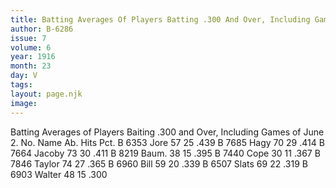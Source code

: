 ```yaml
---
title: Batting Averages Of Players Batting .300 And Over, Including Games Of June 2
author: B-6286
issue: 7
volume: 6
year: 1916
month: 23
day: V
tags:
layout: page.njk
image:
---
```

Batting Averages of Players Baiting .300 and Over, Including Games of June 2.       No. Name Ab. Hits Pct. B 6353 Jore 57 25 .439 B 7685 Hagy 70 29 .414 B 7664 Jacoby 73 30 .411 B 8219 Baum. 38 15 .395 B 7440 Cope 30 11 .367 B 7846 Taylor 74 27 .365 B 6960 Bill 59 20 .339 B 6507 Slats 69 22 .319 B 6903 Walter 48 15 .300   
